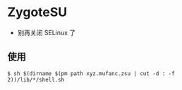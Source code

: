 # ZygoteSU

* 别再关闭 SELinux 了

## 使用

```shell
$ sh $(dirname $(pm path xyz.mufanc.zsu | cut -d : -f 2))/lib/*/shell.sh
```
